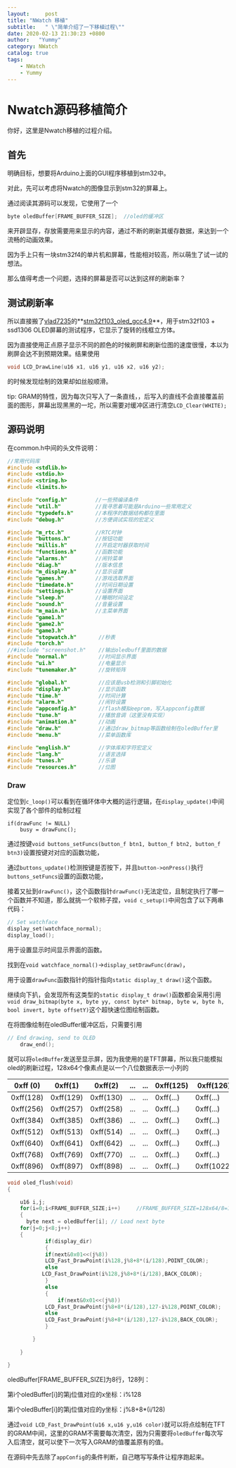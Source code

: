 ```yaml
---
layout:     post
title: "NWatch 移植"
subtitle:   " \"简单介绍了一下移植过程\""
date: 2020-02-13 21:30:23 +0800
author:   "Yummy"
category: NWatch 
catalog: true
tags:
    - NWatch
    - Yummy
---
```




# Nwatch源码移植简介

你好，这里是Nwatch移植的过程介绍。

## 首先

明确目标，想要将Arduino上面的GUI程序移植到stm32中。

对此，先可以考虑将Nwatch的图像显示到stm32的屏幕上。

通过阅读其源码可以发现，它使用了一个

```c
byte oledBuffer[FRAME_BUFFER_SIZE];	 //oled的缓冲区
```

来开辟显存，存放需要用来显示的内容，通过不断的刷新其缓存数据，来达到一个流畅的动画效果。

因为手上只有一块stm32f4的单片机和屏幕，性能相对较高，所以萌生了试一试的想法。

那么值得考虑一个问题，选择的屏幕是否可以达到这样的刷新率？

## 测试刷新率

所以直接搬了[vlad7235](https://github.com/vlad7235)的**[stm32f103_oled_gcc4.9](https://github.com/vlad7235/stm32f103_oled_gcc4.9)**，用于stm32f103 + ssd1306 OLED屏幕的测试程序，它显示了旋转的线框立方体。

因为直接使用正点原子显示不同的颜色的时候刷屏和刷新位图的速度很慢，本以为刷屏会达不到预期效果。结果使用

```c
void LCD_DrawLine(u16 x1, u16 y1, u16 x2, u16 y2);
```

的时候发现绘制的效果却如丝般顺滑。

 tip: GRAM的特性，因为每次只写入了一条直线，，后写入的直线不会直接覆盖前面的图形，屏幕出现黑黑的一坨，所以需要对缓冲区进行清空`LCD_Clear(WHITE);`

## 源码说明

在common.h中间的头文件说明：

```c
//常用代码库
#include <stdlib.h> 
#include <stdio.h>
#include <string.h>
#include <limits.h>

#include "config.h"         //一些预编译条件
#include "util.h"           //我寻思着可能是Arduino一些常用定义
#include "typedefs.h"       //本程序的数据结构都在里面
#include "debug.h"          //方便调试实现的宏定义

#include "m_rtc.h"          //RTC时钟
#include "buttons.h"        //按钮功能
#include "millis.h"         //开启定时器获取时间
#include "functions.h"      //函数功能
#include "alarms.h"         //闹铃菜单
#include "diag.h"           //版本信息
#include "m_display.h"      //显示设置
#include "games.h"          //游戏选取界面
#include "timedate.h"       //时间日期设置
#include "settings.h"       //设置界面
#include "sleep.h"          //睡眠时间设定
#include "sound.h"          //音量设置
#include "m_main.h"         //主菜单界面
#include "game1.h"
#include "game2.h"
#include "game3.h"
#include "stopwatch.h"       //秒表
#include "torch.h"
//#include "screenshot.h"    //输出oledbuff里面的数据
#include "normal.h"          //时间显示界面
#include "ui.h"              //电量显示
#include "tunemaker.h"       //旋转矩阵

#include "global.h"          //应该是usb检测和引脚初始化
#include "display.h"         //显示函数
#include "time.h"            //时间计算
#include "alarm.h"           //闹铃设置
#include "appconfig.h"       //flash模拟eeprom，写入appconfig数据
#include "tune.h"            //播放音调（这里没有实现）
#include "animation.h"       //动画
#include "draw.h"            //通过draw_bitmap等函数绘制在oledBuffer里
#include "menu.h"            //菜单函数库

#include "english.h"         //字体库和字符宏定义
#include "lang.h"            //语言选择
#include "tunes.h"           //乐谱
#include "resources.h"       //位图
```

### Draw

定位到`c_loop()`可以看到在循环体中大概的运行逻辑，在`display_update()`中间实现了各个部件的绘制过程

	if(drawFunc != NULL)
		busy = drawFunc();

通过按键`void buttons_setFuncs(button_f btn1, button_f btn2, button_f btn3)`设置按键对对应的函数功能，

通过`buttons_update()`检测按键是否按下，并且`button->onPress()`执行`buttons_setFuncs`设置的函数功能，

接着又扯到`drawFunc()`，这个函数指针`drawFunc()`无法定位，且制定执行了哪一个函数并不知道，那么就挑一个软柿子捏，`void c_setup()`中间包含了以下两串代码：

```c
// Set watchface
display_set(watchface_normal);
display_load();
```

用于设置显示时间显示界面的函数。

找到在`void watchface_normal()`->`display_setDrawFunc(draw)`，

用于设置`drawFunc`函数指针的指针指向`static display_t draw()`这个函数。

继续向下扒，会发现所有这类型的`static display_t draw()`函数都会采用引用`void draw_bitmap(byte x, byte yy, const byte* bitmap, byte w, byte h, bool invert, byte offsetY)`这个超快速位图绘制函数。

在将图像绘制在oledBuffer缓冲区后，只需要引用

```c
// End drawing, send to OLED
	draw_end();
```

就可以将`oledBuffer`发送至显示屏，因为我使用的是TFT屏幕，所以我只能模拟oled的刷新过程，128x64个像素点是以一个八位数据表示一小列的

| 0xff (0)  | 0xff(1)   | 0xff(2)   | ...  | ...  | 0xff(125) | 0xff(126)  | 0xff(127)  |
| --------- | --------- | --------- | :--: | ---- | --------- | ---------- | ---------- |
| 0xff(128) | 0xff(129) | 0xff(130) | ...  | ...  | 0xff(...) | 0xff(...)  | 0xff(...)  |
| 0xff(256) | 0xff(257) | 0xff(258) | ...  | ...  | 0xff(...) | 0xff(...)  | 0xff(...)  |
| 0xff(384) | 0xff(385) | 0xff(386) | ...  | ...  | 0xff(...) | 0xff(...)  | 0xff(...)  |
| 0xff(512) | 0xff(513) | 0xff(514) | ...  | ...  | 0xff(...) | 0xff(...)  | 0xff(...)  |
| 0xff(640) | 0xff(641) | 0xff(642) | ...  | ...  | 0xff(...) | 0xff(...)  | 0xff(...)  |
| 0xff(768) | 0xff(769) | 0xff(770) | ...  | ...  | 0xff(...) | 0xff(...)  | 0xff(...)  |
| 0xff(896) | 0xff(897) | 0xff(898) | ...  | ...  | 0xff(...) | 0xff(1022) | 0xff(1023) |

```c
void oled_flush(void)
{

	u16 i,j;
	for(i=0;i<FRAME_BUFFER_SIZE;i++)     //FRAME_BUFFER_SIZE=128x64/8=1024
	{
	  byte next = oledBuffer[i]; // Load next byte
    for(j=0;j<8;j++)
    {
			if(display_dir)
			{
		    if(next&0x01<<(j%8))
		    LCD_Fast_DrawPoint(i%128,j%8+8*(i/128),POINT_COLOR);
		    else
		   LCD_Fast_DrawPoint(i%128,j%8+8*(i/128),BACK_COLOR);
			}
			else
			{
				if(next&0x01<<(j%8))
		    LCD_Fast_DrawPoint(j%8+8*(i/128),127-i%128,POINT_COLOR);
	    	else
		    LCD_Fast_DrawPoint(j%8+8*(i/128),127-i%128,BACK_COLOR);
			}

		}			
	
	}

}
```

oledBuffer[FRAME_BUFFER_SIZE]为8行，128列：

第i个oledBuffer[i]的第j位值对应的x坐标：i%128

第i个oledBuffer[i]的第j位值对应的y坐标：j%8+8*(i/128)

通过`void LCD_Fast_DrawPoint(u16 x,u16 y,u16 color)`就可以将点绘制在TFT的GRAM中间，这里的GRAM不需要每次清空，因为只需要将`oledBuffer`每次写入后清空，就可以使下一次写入GRAM的值覆盖原有的值。

在源码中先去除了`appConfig`的条件判断，自己瞎写写条件让程序跑起来。